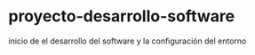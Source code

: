 # proyecto-desarrollo-software
inicio de el desarrollo del software y la configuración del entorno 
